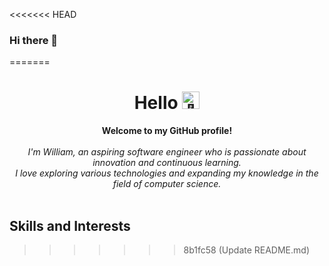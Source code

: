 <<<<<<< HEAD
### Hi there 👋
=======
<h1 align="center">Hello <img src= "https://github.com/William-stack-idk/hello-world/blob/main/waving-hand-sign.svg" width="28px" alt="👋"></h1>
<p align="center">
    <b>Welcome to my GitHub profile!</b><br><br>
    <i>
        I'm William, an aspiring software engineer who is passionate about innovation and continuous learning.<br> I love exploring various technologies and expanding my knowledge in the field of computer science.
    </i><br><br>
 </p>
 
## Skills and Interests
>>>>>>> 8b1fc58 (Update README.md)

<!--
**William-stack-idk/William-stack-idk** is a ✨ _special_ ✨ repository because its `README.md` (this file) appears on your GitHub profile.

Here are some ideas to get you started:

- 🔭 I’m currently working on ...
- 🌱 I’m currently learning ...
- 👯 I’m looking to collaborate on ...
- 🤔 I’m looking for help with ...
- 💬 Ask me about ...
- 📫 How to reach me: ...
- 😄 Pronouns: ...
- ⚡ Fun fact: ...
-->
